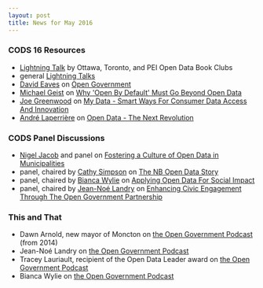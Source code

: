```yaml
---
layout: post
title: News for May 2016
---
```


### CODS 16 Resources

* [Lightning Talk](https://youtu.be/5DiBSloGRl0?t=3h15m37s) by Ottawa, Toronto, and PEI Open Data Book Clubs 
* general [Lightning Talks](https://youtu.be/5DiBSloGRl0?t=2h24m27s)
* [David Eaves](https://twitter.com/daeaves) on [Open Government](https://youtu.be/5DiBSloGRl0?t=2m42s)
* [Michael Geist](https://twitter.com/mgeist) on [Why 'Open By Default' Must Go Beyond Open Data](https://youtu.be/5DiBSloGRl0?t=4h12m10s)
* [Joe Greenwood](https://www.marsdd.com/bio/joe-greenwood/) on [My Data - Smart Ways For Consumer Data Access And Innovation](https://youtu.be/5DiBSloGRl0?t=1h59m50s)
* [André Laperrière](https://www.linkedin.com/in/alaperriere) on [Open Data - The Next Revolution](https://youtu.be/5DiBSloGRl0?t=4h50m3s)

### CODS Panel Discussions

* [Nigel Jacob](https://twitter.com/nsjacob) and panel on [Fostering a Culture of Open Data in Municipalities](https://youtu.be/5DiBSloGRl0?t=36m54s)
* panel, chaired by [Cathy Simpson](https://twitter.com/cds40) on [The NB Open Data Story](https://youtu.be/5DiBSloGRl0?t=3h43m4s)
* panel, chaired by [Bianca Wylie](https://twitter.com/biancawylie) on [Applying Open Data For Social Impact](https://youtu.be/5DiBSloGRl0?t=5h24m47s)
* panel, chaired by [Jean-Noé Landry](https://www.linkedin.com/in/jeannoelandry) on [Enhancing Civic Engagement Through The Open Government Partnership](https://youtu.be/5DiBSloGRl0?t=6h26m) 
 
### This and That

* Dawn Arnold, new mayor of Moncton on [the Open Government Podcast](https://soundcloud.com/richard-pietro/dawn-arnold-big-thorny-complex) (from 2014)
* Jean-Noé Landry on [the Open Government Podcast](https://soundcloud.com/richard-pietro/ogtpod-jean-no-landry-hacking) 
* Tracey Lauriault, recipient of the Open Data Leader award on [the Open Government Podcast](https://soundcloud.com/richard-pietro/ogtpod-tracey-lauriault)
* Bianca Wylie on [the Open Government Podcast](https://soundcloud.com/richard-pietro/harming-ourselves-bianca-wylie)

